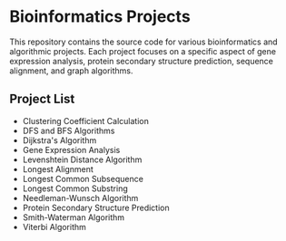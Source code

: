 # Bioinformatics Projects

This repository contains the source code for various bioinformatics and algorithmic projects. Each project focuses on a specific aspect of gene expression analysis, protein secondary structure prediction, sequence alignment, and graph algorithms.

## Project List
- Clustering Coefficient Calculation
- DFS and BFS Algorithms
- Dijkstra's Algorithm
- Gene Expression Analysis
- Levenshtein Distance Algorithm
- Longest Alignment
- Longest Common Subsequence
- Longest Common Substring
- Needleman-Wunsch Algorithm
- Protein Secondary Structure Prediction
- Smith-Waterman Algorithm
- Viterbi Algorithm
